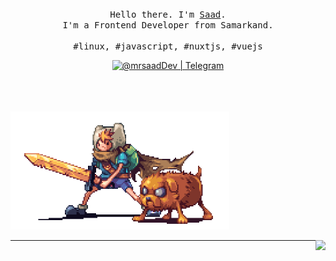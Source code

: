 
<p align="center">
  <br>
  <br>
  <br>
  <samp>Hello there. I'm <a href="https://mrsaaddev.vercel.app">Saad</a>.<br> I'm a Frontend Developer from Samarkand.<br><br>#linux, #javascript, #nuxtjs, #vuejs</samp>
  <br>
  <p 
  align="center">
    <a
      align="center"
      href="https://t.me/mrsaadDev" 
      target="_blank">
          <img 
            alt="@mrsaadDev | Telegram" 
            width="80px" 
            src="https://sadykhzadeh.ml/img/telegram-10.gif" />
    </a>
</p>
  <br>
  <br>
  <br>
  <img src="https://github.com/mrsaadDev/mrsaadDev/blob/main/preview.gif" width="350" />
</p>

<img align="right" src="https://github-readme-stats.vercel.app/api?username=mrsaadDev&show_icons=true&count_private=true&hide=contribs&include_all_commits=true&theme=highcontrast&bg_color=30,e96443,904e95" />

------------


